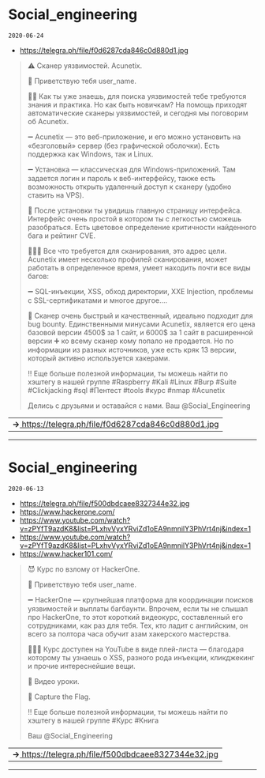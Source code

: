 # Social_engineering
`2020-06-24`

* https://telegra.ph/file/f0d6287cda846c0d880d1.jpg

<blockquote>
​⚠️ Сканер уязвимостей. Acunetix.

💬 Приветствую тебя user_name.

☝🏻 Как ты уже знаешь, для поиска уязвимостей тебе требуются знания и практика. Но как быть новичкам? На помощь приходят автоматические сканеры уязвимостей, и сегодня мы поговорим об Acunetix.

➖ Acunetix — это веб-приложение, и его можно установить на «безголовый» сервер (без графической оболочки). Есть поддержка как Windows, так и Linux. 

➖ Установка — классическая для Windows-приложений. Там задается логин и пароль к веб-интерфейсу, также есть возможность открыть удаленный доступ к сканеру (удобно ставить на VPS).

📌 После установки ты увидишь главную страницу интерфейса. Интерфейс очень простой в котором ты с легкостью сможешь разобраться. Есть цветовое определение критичности найденного бага и рейтинг CVE.

👨🏻‍💻 Все что требуется для сканирования, это адрес цели. Acunetix имеет несколько профилей сканирования, может работать в определенное время, умеет находить почти все виды багов:

➖ SQL-инъекции, XSS, обход директории, XXE Injection, проблемы с SSL-сертификатами и многое другое....

🔎 Сканер очень быстрый и качественный, идеально подходит для bug bounty. Единственными минусами Acunetix, является его цена базовой версии 4500$ за 1 сайт, и 6000$ за 1 сайт в расширенной версии ➕ ко всему сканер кому попало не продается. Но по информации из разных источников, уже есть кряк 13 версии, который активно используется хакерами.

‼️ Еще больше полезной информации, ты можешь найти по хэштегу в нашей группе &#35;Raspberry &#35;Kali &#35;Linux &#35;Burp &#35;Suite &#35;Clickjacking &#35;sql &#35;Пентест &#35;tools &#35;курс &#35;nmap &#35;Acunetix

Делись с друзьями и оставайся с нами. Ваш @Social_Engineering
</blockquote>

<table><tr><td><b>→</b><a href="https://telegra.ph/file/f0d6287cda846c0d880d1.jpg">
https://telegra.ph/file/f0d6287cda846c0d880d1.jpg
</a>
</td></tr></table>

---

# Social_engineering
`2020-06-13`

* https://telegra.ph/file/f500dbdcaee8327344e32.jpg
* https://www.hackerone.com/
* https://www.youtube.com/watch?v=zPYfT9azdK8&list=PLxhvVyxYRviZd1oEA9nmnilY3PhVrt4nj&index=1
* https://www.youtube.com/watch?v=zPYfT9azdK8&list=PLxhvVyxYRviZd1oEA9nmnilY3PhVrt4nj&index=1
* https://www.hacker101.com/

<blockquote>
​😈 Курс по взлому от HackerOne.

💬 Приветствую тебя user_name.

➖ HackerOne — крупнейшая платформа для координации поисков уязвимостей и выплаты багбаунти. Впрочем, если ты не слышал про HackerOne, то этот короткий видеокурс, составленный его сотрудниками, как раз для тебя. Тех, кто ладит с английским, он всего за полтора часа обучит азам хакерского мастерства.

👨🏻‍💻 Курс доступен на YouTube в виде плей-листа — благодаря которому ты узнаешь о XSS, разного рода инъекции, кликджекинг и прочие интереснейшие вещи.

📌 Видео уроки.

🚩 Capture the Flag.

‼️ Еще больше полезной информации, ты можешь найти по хэштегу в нашей группе &#35;Курс &#35;Книга

Ваш @Social_Engineering
</blockquote>

<table><tr><td><b>→</b><a href="https://telegra.ph/file/f500dbdcaee8327344e32.jpg">
https://telegra.ph/file/f500dbdcaee8327344e32.jpg
</a>
</td></tr></table>

---

